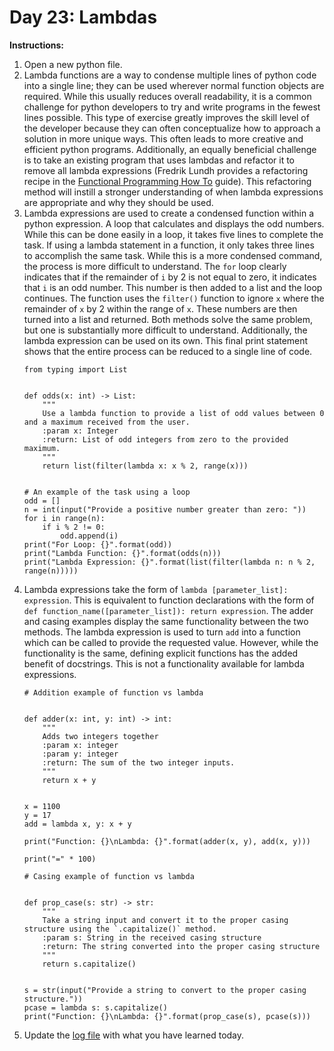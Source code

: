 # Day 23: Lambdas 
**Instructions:** 
1. Open a new python file.
2. Lambda functions are a way to condense multiple lines of python code into a single line; they can be used wherever normal function objects are required. While this usually reduces overall readability, it is a common challenge for python developers to try and write programs in the fewest lines possible. This type of exercise greatly improves the skill level of the developer because they can often conceptualize how to approach a solution in more unique ways. This often leads to more creative and efficient python programs. Additionally, an equally beneficial challenge is to take an existing program that uses lambdas and refactor it to remove all lambda expressions (Fredrik Lundh provides a refactoring recipe in the [Functional Programming How To](http://docs.python.org/3/howto/functional.html) guide). This refactoring method will instill a stronger understanding of when lambda expressions are appropriate and why they should be used.
3. Lambda expressions are used to create a condensed function within a python expression. A loop that calculates and displays the odd numbers. While this can be done easily in a loop, it takes five lines to complete the task. If using a lambda statement in a function, it only takes three lines to accomplish the same task. While this is a more condensed command, the process is more difficult to understand. The `for` loop clearly indicates that if the remainder of `i` by 2 is not equal to zero, it indicates that `i` is an odd number. This number is then added to a list and the loop continues. The function uses the `filter()` function to ignore `x` where the remainder of `x` by 2 within the range of `x`. These numbers are then turned into a list and returned. Both methods solve the same problem, but one is substantially more difficult to understand.  Additionally, the lambda expression can be used on its own. This final print statement shows that the entire process can be reduced to a single line of code.
    ```
    from typing import List


    def odds(x: int) -> List:
        """
        Use a lambda function to provide a list of odd values between 0 and a maximum received from the user.
        :param x: Integer
        :return: List of odd integers from zero to the provided maximum.
        """
        return list(filter(lambda x: x % 2, range(x)))


    # An example of the task using a loop
    odd = []
    n = int(input("Provide a positive number greater than zero: "))
    for i in range(n):
        if i % 2 != 0:
            odd.append(i)
    print("For Loop: {}".format(odd))
    print("Lambda Function: {}".format(odds(n)))
    print("Lambda Expression: {}".format(list(filter(lambda n: n % 2, range(n)))))
    ```
4. Lambda expressions take the form of `lambda [parameter_list]: expression`. This is equivalent to function declarations with the form of `def function_name([parameter_list]): return expression`. The adder and casing examples display the same functionality between the two methods. The lambda expression is used to turn `add` into a function which can be called to provide the requested value. However, while the functionality is the same, defining explicit functions has the added benefit of docstrings. This is not a functionality available for lambda expressions.
    ```
    # Addition example of function vs lambda


    def adder(x: int, y: int) -> int:
        """
        Adds two integers together
        :param x: integer
        :param y: integer
        :return: The sum of the two integer inputs.
        """
        return x + y


    x = 1100
    y = 17
    add = lambda x, y: x + y

    print("Function: {}\nLambda: {}".format(adder(x, y), add(x, y)))

    print("=" * 100)

    # Casing example of function vs lambda


    def prop_case(s: str) -> str:
        """
        Take a string input and convert it to the proper casing structure using the `.capitalize()` method.
        :param s: String in the received casing structure
        :return: The string converted into the proper casing structure
        """
        return s.capitalize()


    s = str(input("Provide a string to convert to the proper casing structure."))
    pcase = lambda s: s.capitalize()
    print("Function: {}\nLambda: {}".format(prop_case(s), pcase(s)))
    ```
5. Update the [log file](../../log.md) with what you have learned today.
